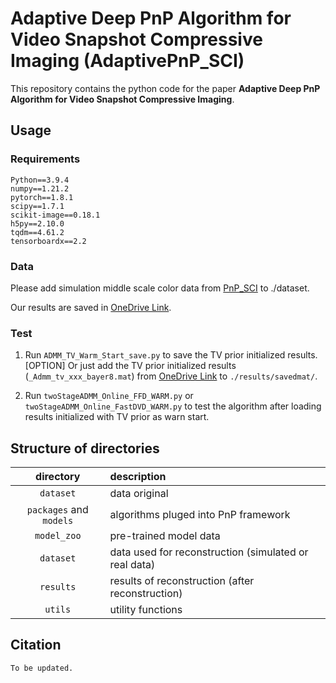 


# Adaptive Deep PnP Algorithm for Video Snapshot Compressive Imaging (AdaptivePnP_SCI)
This repository contains the python code for the paper **Adaptive Deep PnP Algorithm for Video Snapshot Compressive Imaging**.

## Usage
### Requirements
```
Python==3.9.4
numpy==1.21.2
pytorch==1.8.1
scipy==1.7.1
scikit-image==0.18.1
h5py==2.10.0
tqdm==4.61.2
tensorboardx==2.2
```

### Data
Please add simulation middle scale color data from [PnP_SCI](https://github.com/liuyang12/PnP-SCI_python) to ./dataset.

Our results are saved in [OneDrive Link](https://westlakeu-my.sharepoint.com/:f:/g/personal/wuzongliang_westlake_edu_cn/EsLJ8rbIci1AoZYUgBUcNMoBV4IigjxHVc6NbddjACnitg?e=NCiUMm).  



### Test

1. Run ```ADMM_TV_Warm_Start_save.py``` to save the TV prior initialized results.
[OPTION] Or just add the TV prior initialized results (```_Admm_tv_xxx_bayer8.mat```) from [OneDrive Link](https://westlakeu-my.sharepoint.com/:f:/g/personal/wuzongliang_westlake_edu_cn/EsLJ8rbIci1AoZYUgBUcNMoBV4IigjxHVc6NbddjACnitg?e=NCiUMm) to ```./results/savedmat/```.  

2. Run ```twoStageADMM_Online_FFD_WARM.py``` or ```twoStageADMM_Online_FastDVD_WARM.py``` to test the algorithm after loading results initialized with TV prior as warn start.




## Structure of directories

| directory  | description  |
| :--------: | :----------- | 
| `dataset` | data original  | 
| `packages` and `models`   | algorithms pluged into PnP framework|
| `model_zoo`   | pre-trained model data|
| `dataset`    | data used for reconstruction (simulated or real data) |
| `results`    | results of reconstruction (after reconstruction) |
| `utils`      | utility functions |



## Citation
```
To be updated.
```



